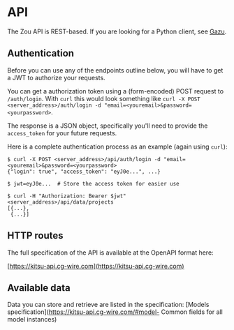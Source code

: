 # API

The Zou API is REST-based. If you are looking for a Python client, see [Gazu](https://github.com/cgwire/gazu).

## Authentication

Before you can use any of the endpoints outline below, you will have to get a JWT to authorize your requests.

You can get a authorization token using a (form-encoded) POST request to `/auth/login`. With
`curl` this would look something like `curl -X POST <server_address>/auth/login -d "email=<youremail>&password=<yourpassword>`.

The response is a JSON object, specifically you'll need to provide the `access_token` for your future requests. 
 
Here is a complete authentication process as an example (again using `curl`):

    $ curl -X POST <server_address>/api/auth/login -d "email=<youremail>&password=<yourpassword>
    {"login": true", "access_token": "eyJ0e...", ...}
    
    $ jwt=eyJ0e...  # Store the access token for easier use
    
    $ curl -H "Authorization: Bearer $jwt" <server_address>/api/data/projects
    [{...},
     {...}]

## HTTP routes

The full specification of the API is available at the OpenAPI format here:

[https://kitsu-api.cg-wire.com](https://kitsu-api.cg-wire.com)


## Available data

Data you can store and retrieve are listed in the specification:
[Models specification](https://kitsu-api.cg-wire.com/#model- Common fields for all model instances)
